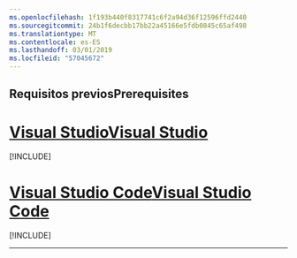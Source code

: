 ```yaml
---
ms.openlocfilehash: 1f193b440f8317741c6f2a94d36f12596ffd2440
ms.sourcegitcommit: 24b1f6decbb17bb22a45166e5fdb0845c65af498
ms.translationtype: MT
ms.contentlocale: es-ES
ms.lasthandoff: 03/01/2019
ms.locfileid: "57045672"
---
```

## <a name="prerequisites"></a><span data-ttu-id="64402-101">Requisitos previos</span><span class="sxs-lookup"><span data-stu-id="64402-101">Prerequisites</span></span>

# <a name="visual-studiotabvisual-studio"></a>[<span data-ttu-id="64402-102">Visual Studio</span><span class="sxs-lookup"><span data-stu-id="64402-102">Visual Studio</span></span>](#tab/visual-studio)

[!INCLUDE[](~/includes/net-core-prereqs-vs-2.2.md)]

# <a name="visual-studio-codetabvisual-studio-code"></a>[<span data-ttu-id="64402-103">Visual Studio Code</span><span class="sxs-lookup"><span data-stu-id="64402-103">Visual Studio Code</span></span>](#tab/visual-studio-code)

[!INCLUDE[](~/includes/net-core-prereqs-vsc-2.2.md)]

---